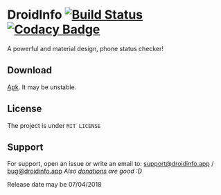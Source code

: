 # DroidInfo [![Build Status](https://api.travis-ci.com/gabrielecappellaro/DroidInfo.svg?token=7MBxtqGZzGucs8zo21yy&branch=master)](https://travis-ci.com/gabrielecappellaro/DroidInfo) [![Codacy Badge](https://api.codacy.com/project/badge/Grade/69d61f9f32a74649802b54caa19138fa)](https://www.codacy.com/app/gabrielecappellaro/DroidInfo?utm_source=github.com&amp;utm_medium=referral&amp;utm_content=gabrielecappellaro/DroidInfo&amp;utm_campaign=Badge_Grade)

A powerful and material design, phone status checker!

## Download

[Apk](https://droidinfo.app/download.html). It may be unstable.

## License

The project is under ```MIT LICENSE```

## Support 

For support, open an issue or write an email to: support@droidinfo.app / bug@droidinfo.app
_Also [donations](https://paypal.me/k4ppaj) are good :D_ 

Release date may be 07/04/2018